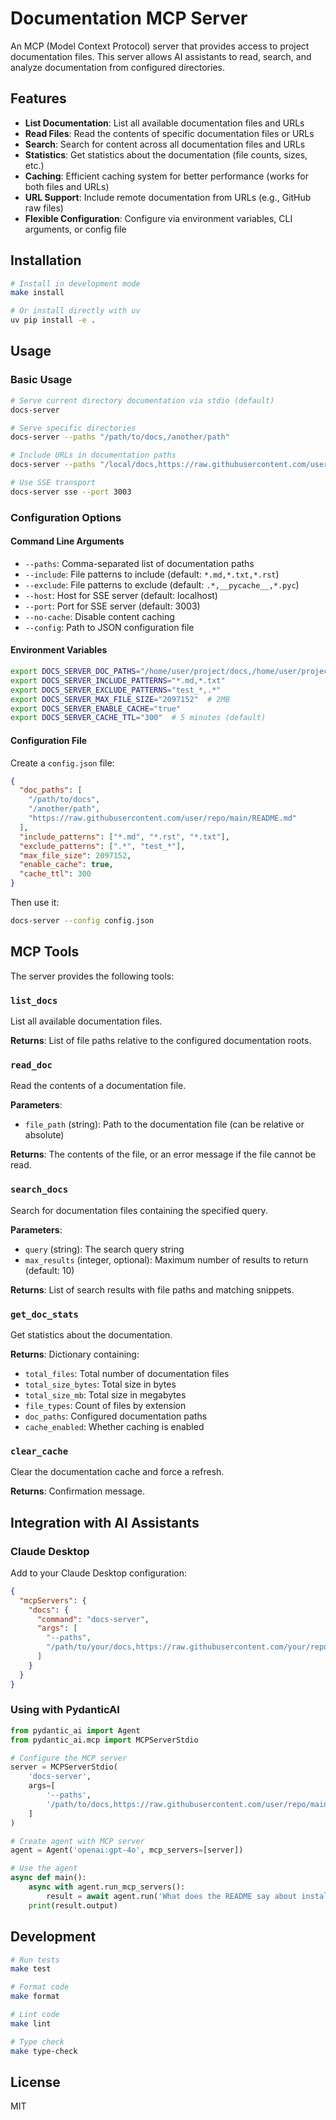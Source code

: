 # Documentation MCP Server

An MCP (Model Context Protocol) server that provides access to project documentation files. This server allows AI assistants to read, search, and analyze documentation from configured directories.

## Features

- **List Documentation**: List all available documentation files and URLs
- **Read Files**: Read the contents of specific documentation files or URLs
- **Search**: Search for content across all documentation files and URLs
- **Statistics**: Get statistics about the documentation (file counts, sizes, etc.)
- **Caching**: Efficient caching system for better performance (works for both files and URLs)
- **URL Support**: Include remote documentation from URLs (e.g., GitHub raw files)
- **Flexible Configuration**: Configure via environment variables, CLI arguments, or config file

## Installation

```bash
# Install in development mode
make install

# Or install directly with uv
uv pip install -e .
```

## Usage

### Basic Usage

```bash
# Serve current directory documentation via stdio (default)
docs-server

# Serve specific directories
docs-server --paths "/path/to/docs,/another/path"

# Include URLs in documentation paths
docs-server --paths "/local/docs,https://raw.githubusercontent.com/user/repo/main/README.md"

# Use SSE transport
docs-server sse --port 3003
```

### Configuration Options

#### Command Line Arguments

- `--paths`: Comma-separated list of documentation paths
- `--include`: File patterns to include (default: `*.md,*.txt,*.rst`)
- `--exclude`: File patterns to exclude (default: `.*,__pycache__,*.pyc`)
- `--host`: Host for SSE server (default: localhost)
- `--port`: Port for SSE server (default: 3003)
- `--no-cache`: Disable content caching
- `--config`: Path to JSON configuration file

#### Environment Variables

```bash
export DOCS_SERVER_DOC_PATHS="/home/user/project/docs,/home/user/project/README.md,https://raw.githubusercontent.com/user/repo/main/docs/guide.md"
export DOCS_SERVER_INCLUDE_PATTERNS="*.md,*.txt"
export DOCS_SERVER_EXCLUDE_PATTERNS="test_*,.*"
export DOCS_SERVER_MAX_FILE_SIZE="2097152"  # 2MB
export DOCS_SERVER_ENABLE_CACHE="true"
export DOCS_SERVER_CACHE_TTL="300"  # 5 minutes (default)
```

#### Configuration File

Create a `config.json` file:

```json
{
  "doc_paths": [
    "/path/to/docs",
    "/another/path",
    "https://raw.githubusercontent.com/user/repo/main/README.md"
  ],
  "include_patterns": ["*.md", "*.rst", "*.txt"],
  "exclude_patterns": [".*", "test_*"],
  "max_file_size": 2097152,
  "enable_cache": true,
  "cache_ttl": 300
}
```

Then use it:

```bash
docs-server --config config.json
```

## MCP Tools

The server provides the following tools:

### `list_docs`
List all available documentation files.

**Returns**: List of file paths relative to the configured documentation roots.

### `read_doc`
Read the contents of a documentation file.

**Parameters**:
- `file_path` (string): Path to the documentation file (can be relative or absolute)

**Returns**: The contents of the file, or an error message if the file cannot be read.

### `search_docs`
Search for documentation files containing the specified query.

**Parameters**:
- `query` (string): The search query string
- `max_results` (integer, optional): Maximum number of results to return (default: 10)

**Returns**: List of search results with file paths and matching snippets.

### `get_doc_stats`
Get statistics about the documentation.

**Returns**: Dictionary containing:
- `total_files`: Total number of documentation files
- `total_size_bytes`: Total size in bytes
- `total_size_mb`: Total size in megabytes
- `file_types`: Count of files by extension
- `doc_paths`: Configured documentation paths
- `cache_enabled`: Whether caching is enabled

### `clear_cache`
Clear the documentation cache and force a refresh.

**Returns**: Confirmation message.

## Integration with AI Assistants

### Claude Desktop

Add to your Claude Desktop configuration:

```json
{
  "mcpServers": {
    "docs": {
      "command": "docs-server",
      "args": [
        "--paths",
        "/path/to/your/docs,https://raw.githubusercontent.com/your/repo/main/README.md"
      ]
    }
  }
}
```

### Using with PydanticAI

```python
from pydantic_ai import Agent
from pydantic_ai.mcp import MCPServerStdio

# Configure the MCP server
server = MCPServerStdio(
    'docs-server',
    args=[
        '--paths',
        '/path/to/docs,https://raw.githubusercontent.com/user/repo/main/docs/api.md'
    ]
)

# Create agent with MCP server
agent = Agent('openai:gpt-4o', mcp_servers=[server])

# Use the agent
async def main():
    async with agent.run_mcp_servers():
        result = await agent.run('What does the README say about installation?')
    print(result.output)
```

## Development

```bash
# Run tests
make test

# Format code
make format

# Lint code
make lint

# Type check
make type-check
```

## License

MIT